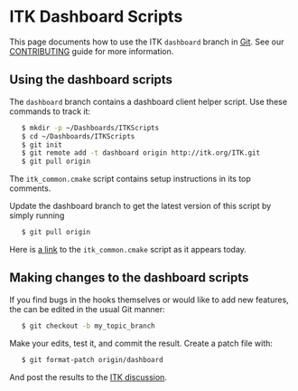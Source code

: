 ITK Dashboard Scripts
=====================

This page documents how to use the ITK `dashboard` branch in [Git]. See our
[CONTRIBUTING](../CONTRIBUTING.md) guide for more information.

Using the dashboard scripts
---------------------------

The `dashboard` branch contains a dashboard client helper script. Use these
commands to track it:

```sh
   $ mkdir -p ~/Dashboards/ITKScripts
   $ cd ~/Dashboards/ITKScripts
   $ git init
   $ git remote add -t dashboard origin http://itk.org/ITK.git
   $ git pull origin
```

The `itk_common.cmake` script contains setup instructions in its top comments.

Update the dashboard branch to get the latest version of this script by simply running

```sh
   $ git pull origin
```

Here is
[a link](https://github.com/InsightSoftwareConsortium/ITK/blob/dashboard/itk_common.cmake)
to the `itk_common.cmake` script as it appears today.

Making changes to the dashboard scripts
---------------------------------------

If you find bugs in the hooks themselves or would like to add new features, the
can be edited in the usual Git manner:

```sh
   $ git checkout -b my_topic_branch
```

Make your edits, test it, and commit the result. Create a patch file with:

```sh
   $ git format-patch origin/dashboard
```

And post the results to the [ITK discussion].



[ITK discussion]: https://discourse.itk.org/

[Git]: http://git-scm.com